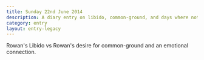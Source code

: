 ```yaml
---
title: Sunday 22nd June 2014
description: A diary entry on libido, common-ground, and days where nothing much happens and I over-think things
category: entry
layout: entry-legacy
---
```


Rowan's Libido vs Rowan's desire for common-ground and an emotional connection.
